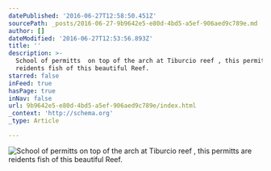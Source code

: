 ```yaml
---
datePublished: '2016-06-27T12:58:50.451Z'
sourcePath: _posts/2016-06-27-9b9642e5-e80d-4bd5-a5ef-906aed9c789e.md
author: []
dateModified: '2016-06-27T12:53:56.893Z'
title: ''
description: >-
  School of permitts  on top of the arch at Tiburcio reef , this permitts are
  reidents fish of this beautiful Reef.
starred: false
inFeed: true
hasPage: true
inNav: false
url: 9b9642e5-e80d-4bd5-a5ef-906aed9c789e/index.html
_context: 'http://schema.org'
_type: Article

---
```

![School of permitts  on top of the arch at Tiburcio reef , this permitts are reidents fish of this beautiful Reef.](https://imgflo.herokuapp.com/graph/vahj1ThiexotieMo/8bf1509d7172c7727317c8a39deb5966/croprotate.jpg?cropheight=3649&cropwidth=5472&degrees=0&input=https%3A%2F%2Fthe-grid-user-content.s3-us-west-2.amazonaws.com%2F36068546-d138-4372-b69f-e326240ea802.jpg&x=0&y=0)